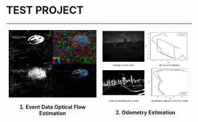# TEST PROJECT


<table class="tg">
<thead>
  <tr>
    <th class="tg-0lax">
      <p align="center">
        <img src="https://github.com/picotank/testproject/blob/main/optical_flow.gif" width="420px">
      </p>
      1. Event Data Optical Flow Estimation
    </th>
    <th class="tg-0lax">
      <p align="center">
        <img src="https://github.com/picotank/testproject/blob/main/outdoor1_trajectory.png" width="420px">
      </p>
      2. Odometry Estimation
    </th>
  </tr>
</thead>
</table>
